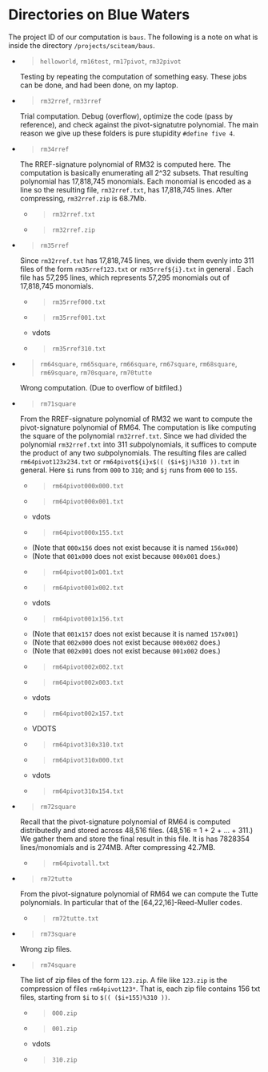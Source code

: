 # Directories on Blue Waters

The project ID of our computation is `baus`.
The following is a note on what is inside the directory
`/projects/sciteam/baus`.

* > `helloworld`, `rm16test`, `rm17pivot`, `rm32pivot`
  
  Testing by repeating the computation of something easy.
  These jobs can be done, and had been done, on my laptop.

* > `rm32rref`, `rm33rref`
  
  Trial computation.
  Debug (overflow), optimize the code (pass by reference),
  and check against the pivot-signatutre polynomial.
  The main reason we give up these folders is pure stupidity
  `#define five 4`.

* > `rm34rref`
  
  The RREF-signature polynomial of RM32 is computed here.
  The computation is basically enumerating all 2^32 subsets.
  That resulting polynomial has 17,818,745 monomials.
  Each monomial is encoded as a line
  so the resulting file, `rm32rref.txt`, has 17,818,745 lines.
  After compressing, `rm32rref.zip` is 68.7Mb.
  * > `rm32rref.txt`
  * > `rm32rref.zip`

* > `rm35rref`
  
  Since `rm32rref.txt` has 17,818,745 lines,
  we divide them evenly into 311 files of the form
  `rm35rref123.txt` or `rm35rref${i}.txt` in general .
  Each file has 57,295 lines,
  which represents 57,295 monomials out of 17,818,745 monomials.
  * > `rm35rref000.txt`
  * > `rm35rref001.txt`
  * vdots
  * > `rm35rref310.txt`

* > `rm64square`, `rm65square`, `rm66square`, `rm67square`,
    `rm68square`, `rm69square`, `rm70square`, `rm70tutte`
  
  Wrong computation.
  (Due to overflow of bitfiled.)

* > `rm71square`
  
  From the RREF-signature polynomial of RM32
  we want to compute the pivot-signature polynomial of RM64.
  The computation is like computing the square of the polynomial `rm32rref.txt`.
  Since we had divided the polynomial `rm32rref.txt` into 311 *sub*polynomials,
  it suffices to compute the product of any two *sub*polynomials.
  The resulting files are called
  `rm64pivot123x234.txt` or `rm64pivot${i}x$(( ($i+$j)%310 )).txt` in general.
  Here `$i` runs from `000` to `310`; and `$j` runs from `000` to `155`.
  * > `rm64pivot000x000.txt`
  * > `rm64pivot000x001.txt`
  * vdots
  * > `rm64pivot000x155.txt`
  * (Note that `000x156` does not exist because it is named `156x000`)
  * (Note that `001x000` does not exist because `000x001` does.)
  * > `rm64pivot001x001.txt`
  * > `rm64pivot001x002.txt`
  * vdots
  * > `rm64pivot001x156.txt`
  * (Note that `001x157` does not exist because it is named `157x001`)
  * (Note that `002x000` does not exist because `000x002` does.)
  * (Note that `002x001` does not exist because `001x002` does.)
  * > `rm64pivot002x002.txt`
  * > `rm64pivot002x003.txt`
  * vdots
  * > `rm64pivot002x157.txt`
  * VDOTS
  * > `rm64pivot310x310.txt`
  * > `rm64pivot310x000.txt`
  * vdots
  * > `rm64pivot310x154.txt`

* > `rm72square`
  
  Recall that the pivot-signature polynomial of RM64
  is computed distributedly and stored across 48,516 files.
  (48,516 = 1 + 2 + ... + 311.)
  We gather them and store the final result in this file.
  It is has 7828354 lines/monomials and is 274MB.
  After compressing 42.7MB.
  
  * > `rm64pivotall.txt`

* > `rm72tutte`
  
  From the pivot-signature polynomial of RM64
  we can compute the Tutte polynomials.
  In particular that of the \[64,22,16\]-Reed-Muller codes.
  * > `rm72tutte.txt`

* > `rm73square`
  
  Wrong zip files.

* > `rm74square`
  
  The list of zip files of the form `123.zip`.
  A file like `123.zip` is the compression of files `rm64pivot123*`.
  That is, each zip file contains 156 txt files,
  starting from `$i` to `$(( ($i+155)%310 ))`.
  
  * > `000.zip`
  * > `001.zip`
  * vdots
  * > `310.zip`
